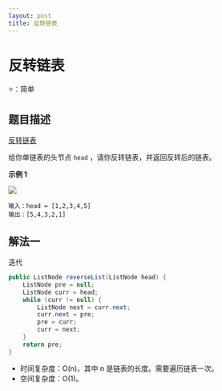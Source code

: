 ```yaml
---
layout: post
title: 反转链表
---
```


# 反转链表
⭐：简单

## 题目描述

[反转链表](https://leetcode-cn.com/problems/reverse-linked-list/)

给你单链表的头节点 `head` ，请你反转链表，并返回反转后的链表。

**示例 1**

![](https://cdn.javatv.net/note/20220226170232.png)

```
输入：head = [1,2,3,4,5]
输出：[5,4,3,2,1]
```

## 解法一

迭代

```java
public ListNode reverseList(ListNode head) {
    ListNode pre = null;
    ListNode curr = head;
    while (curr != null) {
        ListNode next = curr.next;
        curr.next = pre;
        pre = curr;
        curr = next;
    }
    return pre;
}
```

- 时间复杂度：O(n)，其中 n 是链表的长度。需要遍历链表一次。
- 空间复杂度：O(1)。